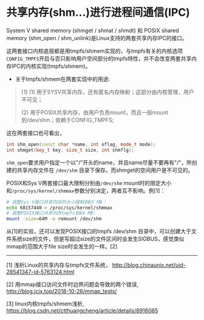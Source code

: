 # 共享内存(shm...)进行进程间通信(IPC)


System V shared memory (shmget / shmat / shmdt) 和 POSIX shared memory (shm_open / shm_unlink)是Linux支持的两套共享内存IPC的接口。

这两套接口内核底层都是用tmpfs/shmem实现的，与tmpfs有关的内核选项`CONFIG_TMPFS`开启与否只影响用户空间部分的tmpfs特性，并不会改变两套共享内存IPC的内核实现(tmpfs/shmem)。


* 关于tmpfs/shmem在两套实现中的用途: 

> [1]
>(1) 用于SYSV共享内存，还有匿名内存映射；这部分由内核管理，用户不可见；
>
>(2) 用于POSIX共享内存，由用户负责mount，而且一般mount到/dev/shm；依赖于CONFIG_TMPFS;

这在两套接口也可看出，
```cpp
int shm_open(const char *name, int oflag, mode_t mode);
int shmget(key_t key, size_t size, int shmflg);
```
`shm_open`要求用户指定一个以"/"开头的name，并且name尽量不要再有"/"，所创建的共享内存文件在 `/dev/shm` 目录下保存。而shmget的空间用户是不可见的。

POSIX和Sys V两套接口最大限制分别由`/dev/shm` mount时的限定大小和`/proc/sys/kernel/shmmax`参数分别决定，两者互不影响。例[1]：
```bash
# 调整Sys V接口共享内存的大小限制到65 MB：
echo 68157440 > /proc/sys/kernel/shmmax
# 调整POSIX接口共享内存tmpfs到64 MB:
mount -size=64M -o remount /dev/shm
```

从[1]的实验，还可以发现POSIX接口的tmpfs /dev/shm 目录中，可以创建大于文件系统size的文件，但是写超过size的文件区间时会发生SIGBUS，感觉类似mmap的范围大于file size时会发生的一样。[2]

---
[1] 浅析Linux的共享内存与tmpfs文件系统， http://blog.chinaunix.net/uid-28541347-id-5763124.html

[2] 用mmap接口访问文件时边界问题会导致的两个错误, http://blog.jcix.top/2018-10-26/mmap_tests/

[3] 
linux内核tmpfs/shmem浅析, https://blog.csdn.net/ctthuangcheng/article/details/8916065
